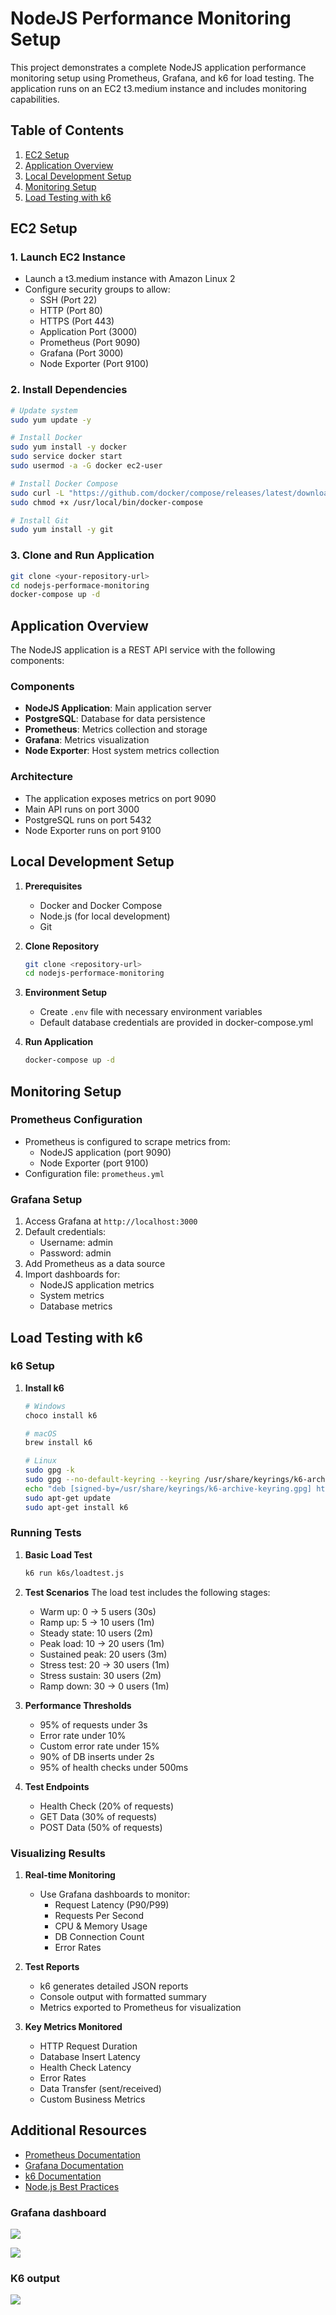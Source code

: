 # NodeJS Performance Monitoring Setup

This project demonstrates a complete NodeJS application performance monitoring setup using Prometheus, Grafana, and k6 for load testing. The application runs on an EC2 t3.medium instance and includes monitoring capabilities.

## Table of Contents
1. [EC2 Setup](#ec2-setup)
2. [Application Overview](#application-overview)
3. [Local Development Setup](#local-development-setup)
4. [Monitoring Setup](#monitoring-setup)
5. [Load Testing with k6](#load-testing-with-k6)

## EC2 Setup

### 1. Launch EC2 Instance
- Launch a t3.medium instance with Amazon Linux 2
- Configure security groups to allow:
  - SSH (Port 22)
  - HTTP (Port 80)
  - HTTPS (Port 443)
  - Application Port (3000)
  - Prometheus (Port 9090)
  - Grafana (Port 3000)
  - Node Exporter (Port 9100)

### 2. Install Dependencies
```bash
# Update system
sudo yum update -y

# Install Docker
sudo yum install -y docker
sudo service docker start
sudo usermod -a -G docker ec2-user

# Install Docker Compose
sudo curl -L "https://github.com/docker/compose/releases/latest/download/docker-compose-$(uname -s)-$(uname -m)" -o /usr/local/bin/docker-compose
sudo chmod +x /usr/local/bin/docker-compose

# Install Git
sudo yum install -y git
```

### 3. Clone and Run Application
```bash
git clone <your-repository-url>
cd nodejs-performace-monitoring
docker-compose up -d
```

## Application Overview

The NodeJS application is a REST API service with the following components:

### Components
- **NodeJS Application**: Main application server
- **PostgreSQL**: Database for data persistence
- **Prometheus**: Metrics collection and storage
- **Grafana**: Metrics visualization
- **Node Exporter**: Host system metrics collection

### Architecture
- The application exposes metrics on port 9090
- Main API runs on port 3000
- PostgreSQL runs on port 5432
- Node Exporter runs on port 9100

## Local Development Setup

1. **Prerequisites**
   - Docker and Docker Compose
   - Node.js (for local development)
   - Git

2. **Clone Repository**
   ```bash
   git clone <repository-url>
   cd nodejs-performace-monitoring
   ```

3. **Environment Setup**
   - Create `.env` file with necessary environment variables
   - Default database credentials are provided in docker-compose.yml

4. **Run Application**
   ```bash
   docker-compose up -d
   ```

## Monitoring Setup

### Prometheus Configuration
- Prometheus is configured to scrape metrics from:
  - NodeJS application (port 9090)
  - Node Exporter (port 9100)
- Configuration file: `prometheus.yml`

### Grafana Setup
1. Access Grafana at `http://localhost:3000`
2. Default credentials:
   - Username: admin
   - Password: admin
3. Add Prometheus as a data source
4. Import dashboards for:
   - NodeJS application metrics
   - System metrics
   - Database metrics

## Load Testing with k6

### k6 Setup
1. **Install k6**
   ```bash
   # Windows
   choco install k6

   # macOS
   brew install k6

   # Linux
   sudo gpg -k
   sudo gpg --no-default-keyring --keyring /usr/share/keyrings/k6-archive-keyring.gpg --keyserver hkp://keyserver.ubuntu.com:80 --recv-keys C5AD17C747E3415A3642D57D77C6C491D6AC1D69
   echo "deb [signed-by=/usr/share/keyrings/k6-archive-keyring.gpg] https://dl.k6.io/deb stable main" | sudo tee /etc/apt/sources.list.d/k6.list
   sudo apt-get update
   sudo apt-get install k6
   ```

### Running Tests
1. **Basic Load Test**
   ```bash
   k6 run k6s/loadtest.js
   ```

2. **Test Scenarios**
   The load test includes the following stages:
   - Warm up: 0 → 5 users (30s)
   - Ramp up: 5 → 10 users (1m)
   - Steady state: 10 users (2m)
   - Peak load: 10 → 20 users (1m)
   - Sustained peak: 20 users (3m)
   - Stress test: 20 → 30 users (1m)
   - Stress sustain: 30 users (2m)
   - Ramp down: 30 → 0 users (1m)

3. **Performance Thresholds**
   - 95% of requests under 3s
   - Error rate under 10%
   - Custom error rate under 15%
   - 90% of DB inserts under 2s
   - 95% of health checks under 500ms

4. **Test Endpoints**
   - Health Check (20% of requests)
   - GET Data (30% of requests)
   - POST Data (50% of requests)

### Visualizing Results
1. **Real-time Monitoring**
   - Use Grafana dashboards to monitor:
     - Request Latency (P90/P99)
     - Requests Per Second
     - CPU & Memory Usage
     - DB Connection Count
     - Error Rates

2. **Test Reports**
   - k6 generates detailed JSON reports
   - Console output with formatted summary
   - Metrics exported to Prometheus for visualization

3. **Key Metrics Monitored**
   - HTTP Request Duration
   - Database Insert Latency
   - Health Check Latency
   - Error Rates
   - Data Transfer (sent/received)
   - Custom Business Metrics

## Additional Resources
- [Prometheus Documentation](https://prometheus.io/docs/)
- [Grafana Documentation](https://grafana.com/docs/)
- [k6 Documentation](https://k6.io/docs/)
- [Node.js Best Practices](https://github.com/goldbergyoni/nodebestpractices)

### Grafana dashboard

![](./images/Screenshot%202025-05-26%20014552.png)

![](./images/Screenshot%202025-05-26%20014601.png)

### K6 output

![](./images/Screenshot%202025-05-26%20014727.png)
